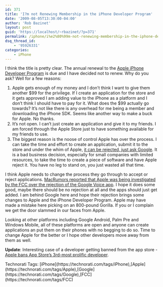 ```yaml
---
id: 371
title: 'I?m not Renewing Membership in the iPhone Developer Program'
date: '2009-08-05T13:30:00-04:00'
author: 'Rob Bazinet'
layout: post
guid: 'https://localhost/~rbazinet/?p=371'
permalink: /iphone/i%e2%80%99m-not-renewing-membership-in-the-iphone-developer-program/
dsq_thread_id:
    - '95926331'
categories:
    - iPhone
---
```


I think the title is pretty clear. The annual renewal to the [Apple iPhone Developer Program](https://developer.apple.com/iPhone/program/) is due and I have decided not to renew. Why do you ask? Well for a few reasons:

1. Apple gets enough of my money and I don’t think I want to give them another $99 for the privilege. If I create an application for the store and it gets approved I am adding value to the iPhone as a platform and I don’t think I should have to pay for it. What does the $99 actually go towards? It’s not like there is any overhead for me being a member and downloading the iPhone SDK. Seems like another way to make a buck for Apple. No thanks.
2. It’s not open. I can’t just create an application and give it to my friends. I am forced through the Apple Store just to have something available for my friends to use.
3. The biggest reason is the noose of control Apple has over the process. I can take the time and effort to create an application, submit it to the store and under the whim of Apple, [it can be rejected, just ask Google](https://www.macworld.com/article/141939/2009/07/googlevoice_apps.html). It is a bad business decision, especially for small companies with limited resources, to take the time to create a piece of software and have Apple reject it. You have no leg to stand on, you just wasted all that time.

I think Apple needs to change the process they go through to accept or reject applications. [MacRumors reported that Apple was being investigated by the FCC over the rejection of the Google Voice app](https://www.macrumors.com/2009/07/31/fcc-investigating-apples-rejection-of-google-voice-iphone-application/). I hope it does some good, maybe there should be no rejection at all and the apps should just get added. I am behind Google here and hope their rejection brings some changes to Apple and the iPhone Developer Program. Apple may have made a mistake here picking on an 800-pound Gorilla. If you or I complain we get the door slammed in our faces from Apple.

Looking at other platforms including Google Android, Palm Pre and Windows Mobile, all of these platforms are open and anyone can create applications an put them on their phones with no begging to do so. Time to change Apple for the better or I hope other developers move away from them as well.

**Update**: Interesting case of a developer getting banned from the app store - [Apple bans App Store’s 3rd-most prolific developer](https://www.mobilecrunch.com/2009/08/03/apple-bans-app-stores-3rd-most-prolific-developer/ "Apple bans App Store’s 3rd-most prolific developer").

<div class="wlWriterEditableSmartContent" id="scid:0767317B-992E-4b12-91E0-4F059A8CECA8:fa60c2b5-55b4-490a-820b-acb209286925" style="margin: 0px; padding: 0px; display: inline; float: none;">Technorati Tags: [iPhone](https://technorati.com/tags/iPhone),[Apple](https://technorati.com/tags/Apple),[Google](https://technorati.com/tags/Google),[FCC](https://technorati.com/tags/FCC)</div>